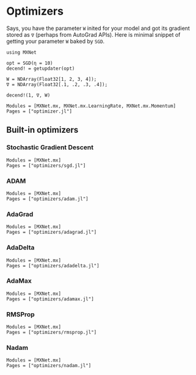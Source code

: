 # Optimizers

Says, you have the parameter `W` inited for your model and
got its gradient stored as `∇` (perhaps from AutoGrad APIs).
Here is minimal snippet of getting your parameter `W` baked by `SGD`.

```@repl
using MXNet

opt = SGD(η = 10)
decend! = getupdater(opt)

W = NDArray(Float32[1, 2, 3, 4]);
∇ = NDArray(Float32[.1, .2, .3, .4]);

decend!(1, ∇, W)
```

```@autodocs
Modules = [MXNet.mx, MXNet.mx.LearningRate, MXNet.mx.Momentum]
Pages = ["optimizer.jl"]
```

## Built-in optimizers

### Stochastic Gradient Descent
```@autodocs
Modules = [MXNet.mx]
Pages = ["optimizers/sgd.jl"]
```

### ADAM
```@autodocs
Modules = [MXNet.mx]
Pages = ["optimizers/adam.jl"]
```

### AdaGrad
```@autodocs
Modules = [MXNet.mx]
Pages = ["optimizers/adagrad.jl"]
```

### AdaDelta
```@autodocs
Modules = [MXNet.mx]
Pages = ["optimizers/adadelta.jl"]
```

### AdaMax
```@autodocs
Modules = [MXNet.mx]
Pages = ["optimizers/adamax.jl"]
```

### RMSProp
```@autodocs
Modules = [MXNet.mx]
Pages = ["optimizers/rmsprop.jl"]
```

### Nadam
```@autodocs
Modules = [MXNet.mx]
Pages = ["optimizers/nadam.jl"]
```
